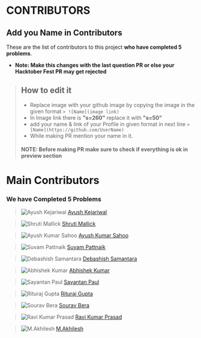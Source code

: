 
# CONTRIBUTORS

## Add you Name in Contributors
These are the list of contributors to this project **who have completed 5 problems**.
- **Note: Make this changes with the last question PR or else your Hacktober Fest PR may get rejected**
> ## How to edit it
>
> - Replace image with your github image by copying the image in the given format
    `> ![Name](image link)`
> - In Image link there is **"s=260"**
    replace it with **"s=50"**
> - add your name & link of your Profile in given format in next line
    `> [Name](https://github.com/UserName)`
> - While making PR mention your name in it.
> 
> #### NOTE: Before making PR make sure to check if everything is ok in preview section

# Main Contributors

### We have Completed 5 Problems

> ![Ayush Kejariwal](https://avatars0.githubusercontent.com/u/53415956?s=50&u=36af1e2bed940f8d45769feef50cb564cec69c29&v=4) 
> [Ayush Kejariwal](https://github.com/KejariwalAyush/)

>![Shruti Mallick](https://avatars3.githubusercontent.com/u/53283341?s=50&u=ca203c1993d22c6ddc81914ab1d43a1ebe8f3586&v=4)
>[Shruti Mallick](https://github.com/ShrutiMallick/)

> ![Ayush Kumar Sahoo](https://avatars0.githubusercontent.com/u/54541820?s=50&u=f502c71c7cd15ef5c6358835ba3729c83b2adc32&v=4)
> [Ayush Kumar Sahoo](https://github.com/Ayushkumarsahoo)

> ![Suvam Pattnaik](https://avatars3.githubusercontent.com/u/53616716?s=50&u=2fe91488e7a8f06888b4ba8e5e9b6ccefa7933e2&v=4)
> [Suvam Pattnaik](https://github.com/Suvamrx)

> ![Debashish Samantara](https://avatars2.githubusercontent.com/u/51512354?s=50&u=0346e1fd2505257e4416d80983147e7e56936c59&v=4)
> [Debashish Samantara](https://github.com/debashishsamantara/)

> ![Abhishek Kumar](https://avatars1.githubusercontent.com/u/53290881?s=50&u=a4d8d99b68442ff8708fd19a890483394f9659a2&v=4) 
> [Abhishek Kumar](https://github.com/iamAbhishekkumar)

> ![Sayantan Paul](https://avatars1.githubusercontent.com/u/53504602?s=50&u=5fc91194fc3c7ecac67567f1b106ec73c2f7a048&v=4)
> [Sayantan Paul](https://github.com/belikesayantan)

> ![Rituraj Gupta](https://avatars3.githubusercontent.com/u/62745286?s=50&u=562f836c3c09b6d47ca7c6559b5b85c863d67383&v=4)
> [Rituraj Gupta](https://github.com/rituraj-iter)

> ![Sourav Bera](https://avatars2.githubusercontent.com/u/53810519?s=50&u=c716c11e3e57faf13816af35ab6be152be1092b2&v=4)
> [Sourav Bera](https://github.com/Zeo-shark)

> ![Ravi Kumar Prasad](https://avatars3.githubusercontent.com/u/53331170?s=50&u=8c74d2b581da068bc247d2ec5d808012c94aa71e&v=4)
> [Ravi Kumar Prasad](https://github.com/Raviruler)

> ![M.Akhilesh](https://avatars3.githubusercontent.com/u/53535473?s=50&4v=)
> [M.Akhilesh](https://github.com/AkhileshMattam)

